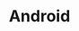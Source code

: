 ---
layout: list
title: Android
slug: android
menu: true
order: 1
description: >
  Android 를 개발하며 알게 된것 혹은 알아야 하는 것.
---